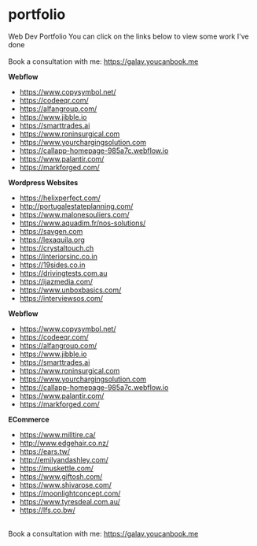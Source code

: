 # portfolio
Web Dev Portfolio
You can click on the links below to view some work I've done </br></br>
Book a consultation with me: https://galav.youcanbook.me

**Webflow**
- https://www.copysymbol.net/
- https://codeeqr.com/
- https://alfangroup.com/
- https://www.jibble.io
- https://smarttrades.ai
- https://www.roninsurgical.com
- https://www.yourchargingsolution.com
- https://callapp-homepage-985a7c.webflow.io
- https://www.palantir.com/
- https://markforged.com/

**Wordpress Websites**
- https://helixperfect.com/
- http://portugalestateplanning.com/
- https://www.malonesouliers.com/
- https://www.aquadim.fr/nos-solutions/
- https://savgen.com
- https://lexaquila.org
- https://crystaltouch.ch
- https://interiorsinc.co.in
- https://19sides.co.in
- https://drivingtests.com.au
- https://ijazmedia.com/
- https://www.unboxbasics.com/
- https://interviewsos.com/

**Webflow**
- https://www.copysymbol.net/
- https://codeeqr.com/
- https://alfangroup.com/
- https://www.jibble.io
- https://smarttrades.ai
- https://www.roninsurgical.com
- https://www.yourchargingsolution.com
- https://callapp-homepage-985a7c.webflow.io
- https://www.palantir.com/
- https://markforged.com/

**ECommerce**
- https://www.milltire.ca/
- http://www.edgehair.co.nz/
- https://ears.tw/
- http://emilyandashley.com/
- https://muskettle.com/
- https://www.giftosh.com/
- https://www.shivarose.com/
- https://moonlightconcept.com/
- https://www.tyresdeal.com.au/
- https://lfs.co.bw/

</br>Book a consultation with me: https://galav.youcanbook.me
